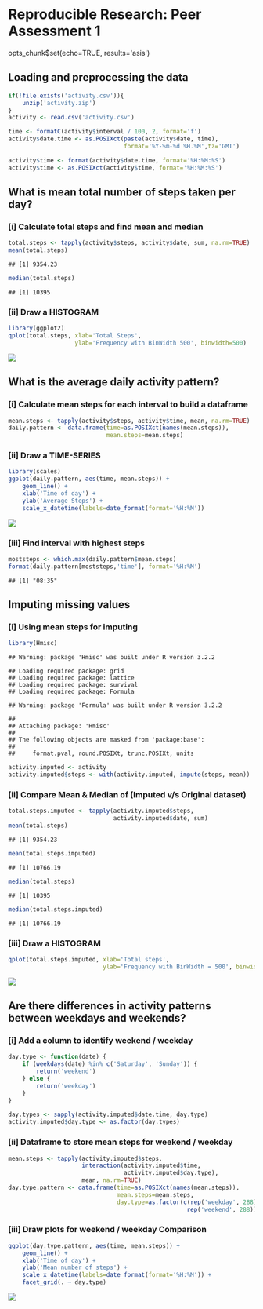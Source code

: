 # Reproducible Research: Peer Assessment 1
opts_chunk$set(echo=TRUE, results='asis')

## Loading and preprocessing the data


```r
if(!file.exists('activity.csv')){
    unzip('activity.zip')
}
activity <- read.csv('activity.csv')

time <- formatC(activity$interval / 100, 2, format='f')
activity$date.time <- as.POSIXct(paste(activity$date, time),
                                 format='%Y-%m-%d %H.%M',tz='GMT')

activity$time <- format(activity$date.time, format='%H:%M:%S')
activity$time <- as.POSIXct(activity$time, format='%H:%M:%S')
```

## What is mean total number of steps taken per day?

### [i] Calculate total steps and find mean and median


```r
total.steps <- tapply(activity$steps, activity$date, sum, na.rm=TRUE)
mean(total.steps)
```

```
## [1] 9354.23
```

```r
median(total.steps)
```

```
## [1] 10395
```

### [ii] Draw a HISTOGRAM


```r
library(ggplot2)
qplot(total.steps, xlab='Total Steps', 
                   ylab='Frequency with BinWidth 500', binwidth=500)
```

![](PA1_template_files/figure-html/unnamed-chunk-3-1.png) 

## What is the average daily activity pattern?

### [i] Calculate mean steps for each interval to build a dataframe


```r
mean.steps <- tapply(activity$steps, activity$time, mean, na.rm=TRUE)
daily.pattern <- data.frame(time=as.POSIXct(names(mean.steps)),
                            mean.steps=mean.steps)
```

### [ii] Draw a TIME-SERIES


```r
library(scales)
ggplot(daily.pattern, aes(time, mean.steps)) + 
    geom_line() +
    xlab('Time of day') +
    ylab('Average Steps') +
    scale_x_datetime(labels=date_format(format='%H:%M'))
```

![](PA1_template_files/figure-html/unnamed-chunk-5-1.png) 

### [iii] Find interval with highest steps


```r
moststeps <- which.max(daily.pattern$mean.steps)
format(daily.pattern[moststeps,'time'], format='%H:%M')
```

```
## [1] "08:35"
```

## Imputing missing values

### [i] Using mean steps for imputing


```r
library(Hmisc)
```

```
## Warning: package 'Hmisc' was built under R version 3.2.2
```

```
## Loading required package: grid
## Loading required package: lattice
## Loading required package: survival
## Loading required package: Formula
```

```
## Warning: package 'Formula' was built under R version 3.2.2
```

```
## 
## Attaching package: 'Hmisc'
## 
## The following objects are masked from 'package:base':
## 
##     format.pval, round.POSIXt, trunc.POSIXt, units
```

```r
activity.imputed <- activity
activity.imputed$steps <- with(activity.imputed, impute(steps, mean))
```

### [ii] Compare Mean & Median of (Imputed v/s Original dataset)


```r
total.steps.imputed <- tapply(activity.imputed$steps, 
                              activity.imputed$date, sum)
mean(total.steps)
```

```
## [1] 9354.23
```

```r
mean(total.steps.imputed)
```

```
## [1] 10766.19
```

```r
median(total.steps)
```

```
## [1] 10395
```

```r
median(total.steps.imputed)
```

```
## [1] 10766.19
```

### [iii] Draw a HISTOGRAM


```r
qplot(total.steps.imputed, xlab='Total steps', 
                           ylab='Frequency with BinWidth = 500', binwidth=500)
```

![](PA1_template_files/figure-html/unnamed-chunk-9-1.png) 

## Are there differences in activity patterns between weekdays and weekends?

### [i] Add a column to identify weekend / weekday


```r
day.type <- function(date) {
    if (weekdays(date) %in% c('Saturday', 'Sunday')) {
        return('weekend')
    } else {
        return('weekday')
    }
}

day.types <- sapply(activity.imputed$date.time, day.type)
activity.imputed$day.type <- as.factor(day.types)
```

### [ii] Dataframe to store mean steps for weekend / weekday


```r
mean.steps <- tapply(activity.imputed$steps, 
                     interaction(activity.imputed$time,
                                 activity.imputed$day.type),
                     mean, na.rm=TRUE)
day.type.pattern <- data.frame(time=as.POSIXct(names(mean.steps)),
                               mean.steps=mean.steps,
                               day.type=as.factor(c(rep('weekday', 288),
                                                   rep('weekend', 288))))
```

### [iii] Draw plots for weekend / weekday Comparison


```r
ggplot(day.type.pattern, aes(time, mean.steps)) + 
    geom_line() +
    xlab('Time of day') +
    ylab('Mean number of steps') +
    scale_x_datetime(labels=date_format(format='%H:%M')) +
    facet_grid(. ~ day.type)
```

![](PA1_template_files/figure-html/unnamed-chunk-12-1.png) 

